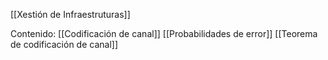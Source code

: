 [[Xestión de Infraestruturas]]

Contenido:
[[Codificación de canal]]
[[Probabilidades de error]]
[[Teorema de codificación de canal]]